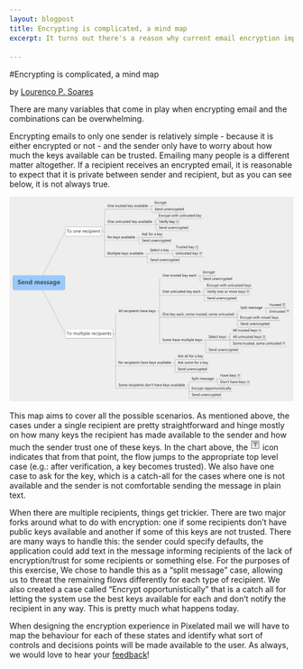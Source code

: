 ```yaml
---
layout: blogpost
title: Encrypting is complicated, a mind map
excerpt: It turns out there's a reason why current email encryption implementations are not easy. On top of all complexities of public and private keys, you want be able to guarantee that a message will not leak unless the sender is ok with it. Here's a mind map of all the combinations we are looking into, plus some explanations.

--- 
```


#Encrypting is complicated, a mind map

by [Lourenço P. Soares](https://twitter.com/protolous)

There are many variables that come in play when encrypting email and the combinations can be overwhelming.

Encrypting emails to only one sender is relatively simple - because it is either encrypted or not - and the sender only have to worry about how much the keys available can be trusted. Emailing many people is a different matter altogether. If a recipient receives an encrypted email, it is reasonable to expect that it is private between sender and recipient, but as you can see below, it is not always true.

![Encrypting messages](/assets/images/posts/Encrypt_message_mind_map.png)

This map aims to cover all the possible scenarios. As mentioned above, the cases under a single recipient are pretty straightforward and hinge mostly on how many keys the recipient has made available to the sender and how much the sender trust one of these keys. In the chart above, the ![T](/assets/images/posts/T.png) icon indicates that from that point, the flow jumps to the appropriate top level case (e.g.: after verification, a key becomes trusted). We also have one case to ask for the key, which is a catch-all for the cases where one is not available and the sender is not comfortable sending the message in plain text.

When there are multiple recipients, things get trickier. There are two major forks around what to do with encryption: one if some recipients don’t have public keys available and another if some of this keys are not trusted. There are many ways to handle this: the sender could specify defaults, the application could add text in the message informing recipients of the lack of encryption/trust for some recipients or something else. For the purposes of this exercise, We chose to handle this as a “split message” case, allowing us to threat the remaining flows differently for each type of recipient. We also created a case called “Encrypt opportunistically” that is a catch all for letting the system use the best keys available for each and don’t notify the recipient in any way. This is pretty much what happens today.

When designing the encryption experience in Pixelated mail we will have to map the behaviour for each of these states and identify what sort of controls and decisions points will be made available to the user. As always, we would love to hear your [feedback](/#contact)! 


